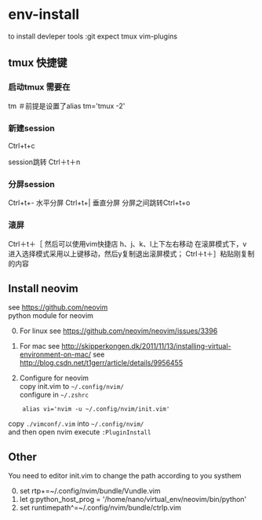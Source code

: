 # env-install
to install devleper tools :git expect tmux vim-plugins 

## tmux 快捷键
### 启动tmux 需要在
tm ＃前提是设置了alias tm='tmux -2'

### 新建session
Ctrl+t+c 

session跳转
Ctrl＋t＋n  
### 分屏session
Ctrl+t+- 水平分屏
Ctrl+t+| 垂直分屏
分屏之间跳转Ctrl+t+o

### 滚屏
Ctrl＋t＋［
然后可以使用vim快捷店 h、j、k、l上下左右移动
在滚屏模式下，v 进入选择模式采用以上键移动，然后y复制退出滚屏模式；
Ctrl＋t＋］粘贴刚复制的内容

## Install neovim 
see https://github.com/neovim  
python module for neovim  

0. For linux
see https://github.com/neovim/neovim/issues/3396  

0. For mac
  see  http://skipperkongen.dk/2011/11/13/installing-virtual-environment-on-mac/
  see  http://blog.csdn.net/t1gerr/article/details/9956455  

0. Configure for neovim  
copy init.vim to `~/.config/nvim/`  
configure in `~/.zshrc`  
```shell  
    alias vi='nvim -u ~/.config/nvim/init.vim'  
```
copy `./vimconf/.vim` into `~/.config/nvim/`  
and then open nvim execute `:PluginInstall`   

## Other
You need to editor init.vim to change the path according to you systhem

0. set rtp+=~/.config/nvim/bundle/Vundle.vim
0. let g:python_host_prog = '/home/nano/virtual_env/neovim/bin/python'
0. set runtimepath^=~/.config/nvim/bundle/ctrlp.vim
